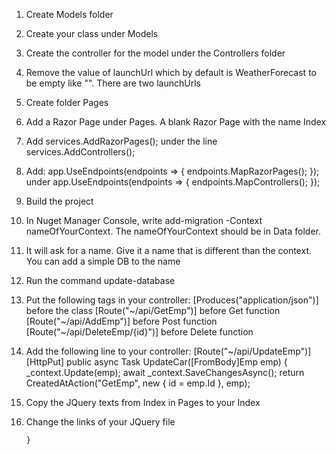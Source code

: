 1. Create Models folder

2. Create your class under Models

3. Create the controller for the model under the Controllers folder

4. Remove the value of launchUrl which by default is WeatherForecast to be empty like "". There are two launchUrls

5. Create folder Pages

6. Add a Razor Page under Pages. A blank Razor Page with the name Index

7. Add services.AddRazorPages(); under the line services.AddControllers();

8. Add:
	app.UseEndpoints(endpoints =>
            {
                endpoints.MapRazorPages();
            });
under
	app.UseEndpoints(endpoints =>
            {
                endpoints.MapControllers();
            });
9. Build the project

10. In Nuget Manager Console, write add-migration -Context nameOfYourContext. The nameOfYourContext should be in Data folder.

11. It will ask for a name. Give it a name that is different than the context. You can add a simple DB to the name

12. Run the command update-database

13. Put the following tags in your controller:
	[Produces("application/json")] before the class
	[Route("~/api/GetEmp")] before Get function
	[Route("~/api/AddEmp")] before Post function
	[Route("~/api/DeleteEmp/{id}")] before Delete function

14. Add the following line to your controller:
	[Route("~/api/UpdateEmp")]
        [HttpPut]
        public async Task<IActionResult> UpdateCar([FromBody]Emp emp)
        {
            _context.Update(emp);
            await _context.SaveChangesAsync();
            return CreatedAtAction("GetEmp", new { id = emp.Id }, emp);
15. Copy the JQuery texts from Index in Pages to your Index

16. Change the links of your JQuery file

        }